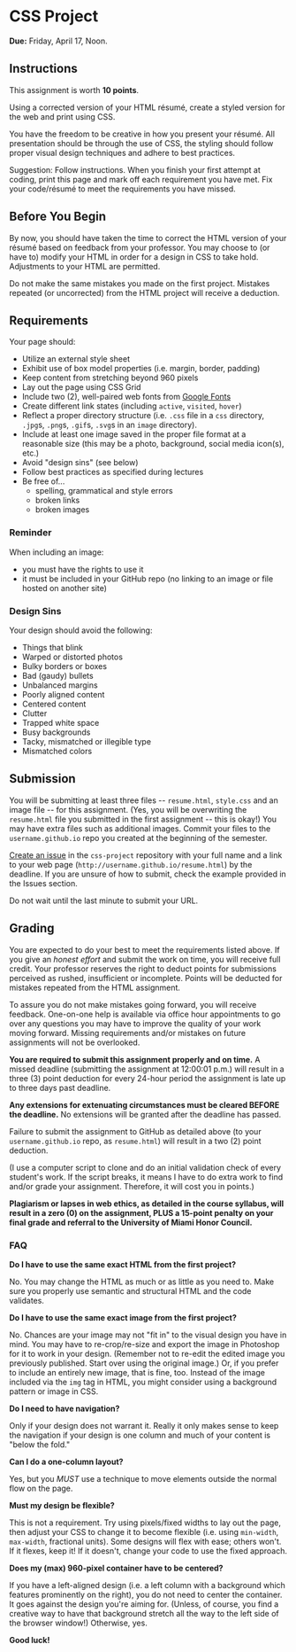 # CSS Project

**Due:** Friday, April 17, Noon.


## Instructions

This assignment is worth **10 points**.

Using a corrected version of your HTML résumé, create a styled version for the web and print using CSS.

You have the freedom to be creative in how you present your résumé. All presentation should be through the use of CSS, the styling should follow proper visual design techniques and adhere to best practices.

Suggestion: Follow instructions. When you finish your first attempt at coding, print this page and mark off each requirement you have met. Fix your code/résumé to meet the requirements you have missed.


## Before You Begin

By now, you should have taken the time to correct the HTML version of your résumé based on feedback from your professor. You may choose to (or have to) modify your HTML in order for a design in CSS to take hold. Adjustments to your HTML are permitted.

Do not make the same mistakes you made on the first project. Mistakes repeated (or uncorrected) from the HTML project will receive a deduction.


## Requirements

Your page should:

- Utilize an external style sheet
- Exhibit use of box model properties (i.e. margin, border, padding)
- Keep content from stretching beyond 960 pixels
- Lay out the page using CSS Grid
- Include two (2), well-paired web fonts from [Google Fonts](https://fonts.google.com/)
- Create different link states (including `active`, `visited`, `hover`)
- Reflect a proper directory structure (i.e. `.css` file in a `css` directory, `.jpg`s, `.png`s, `.gif`s, `.svg`s in an `image` directory).
- Include at least one image saved in the proper file format at a reasonable size (this may be a photo, background, social media icon(s), etc.)
- Avoid "design sins" (see below)
- Follow best practices as specified during lectures
- Be free of...
  - spelling, grammatical and style errors
  - broken links
  - broken images


### Reminder

When including an image:

- you must have the rights to use it
- it must be included in your GitHub repo (no linking to an image or file hosted on another site)


### Design Sins

Your design should avoid the following:

- Things that blink
- Warped or distorted photos
- Bulky borders or boxes
- Bad (gaudy) bullets
- Unbalanced margins
- Poorly aligned content
- Centered content
- Clutter
- Trapped white space
- Busy backgrounds
- Tacky, mismatched or illegible type
- Mismatched colors


## Submission

You will be submitting at least three files -- `resume.html`, `style.css` and an image file -- for this assignment. (Yes, you will be overwriting the `resume.html` file you submitted in the first assignment -- this is okay!) You may have extra files such as additional images. Commit your files to the `username.github.io` repo you created at the beginning of the semester.

[Create an issue](https://github.com/umiami-web-design/css-project/issues) in the `css-project` repository with your full name and a link to your web page (`http://username.github.io/resume.html`) by the deadline. If you are unsure of how to submit, check the example provided in the Issues section.

Do not wait until the last minute to submit your URL.


## Grading

You are expected to do your best to meet the requirements listed above. If you give an *honest effort* and submit the work on time, you will receive full credit. Your professor reserves the right to deduct points for submissions perceived as rushed, insufficient or incomplete. Points will be deducted for mistakes repeated from the HTML assignment.

To assure you do not make mistakes going forward, you will receive feedback. One-on-one help is  available via office hour appointments to go over any questions you may have to improve the quality of your work moving forward. Missing requirements and/or mistakes on future assignments will not be overlooked.

**You are required to submit this assignment properly and on time.** A missed deadline (submitting the assignment at 12:00:01 p.m.) will result in a three (3) point deduction for every 24-hour period the assignment is late up to three days past deadline.

**Any extensions for extenuating circumstances must be cleared BEFORE the deadline.** No extensions will be granted after the deadline has passed.

Failure to submit the assignment to GitHub as detailed above (to your `username.github.io` repo, as `resume.html`) will result in a two (2) point deduction.

(I use a computer script to clone and do an initial validation check of every student's work. If the script breaks, it means I have to do extra work to find and/or grade your assignment. Therefore, it will cost you in points.)

**Plagiarism or lapses in web ethics, as detailed in the course syllabus, will result in a zero (0) on the assignment, PLUS a 15-point penalty on your final grade and referral to the University of Miami Honor Council.**


### FAQ

**Do I have to use the same exact HTML from the first project?**

No. You may change the HTML as much or as little as you need to. Make sure you properly use semantic and structural HTML and the code validates.

**Do I have to use the same exact image from the first project?**

No. Chances are your image may not "fit in" to the visual design you have in mind. You may have to re-crop/re-size and export the image in Photoshop for it to work in your design. (Remember not to re-edit the edited image you previously published. Start over using the original image.) Or, if you prefer to include an entirely new image, that is fine, too. Instead of the image included via the `img` tag in HTML, you might consider using a background pattern or image in CSS.

**Do I need to have navigation?**

Only if your design does not warrant it. Really it only makes sense to keep the navigation if your design is one column and much of your content is "below the fold."

**Can I do a one-column layout?**

Yes, but you *MUST* use a technique to move elements outside the normal flow on the page.

**Must my design be flexible?**

This is not a requirement. Try using pixels/fixed widths to lay out the page, then adjust your CSS to change it to become flexible (i.e. using `min-width`, `max-width`, fractional units). Some designs will flex with ease; others won't. If it flexes, keep it! If it doesn't, change your code to use the fixed approach.

**Does my (max) 960-pixel container have to be centered?**

If you have a left-aligned design (i.e. a left column with a background which features prominently on the right), you do not need to center the container. It goes against the design you're aiming for. (Unless, of course, you find a creative way to have that background stretch all the way to the left side of the browser window!) Otherwise, yes.

**Good luck!**
